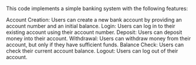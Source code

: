 This code implements a simple banking system with the following features:

Account Creation: Users can create a new bank account by providing an account number and an initial balance.
Login: Users can log in to their existing account using their account number.
Deposit: Users can deposit money into their account.
Withdrawal: Users can withdraw money from their account, but only if they have sufficient funds.
Balance Check: Users can check their current account balance.
Logout: Users can log out of their account.


